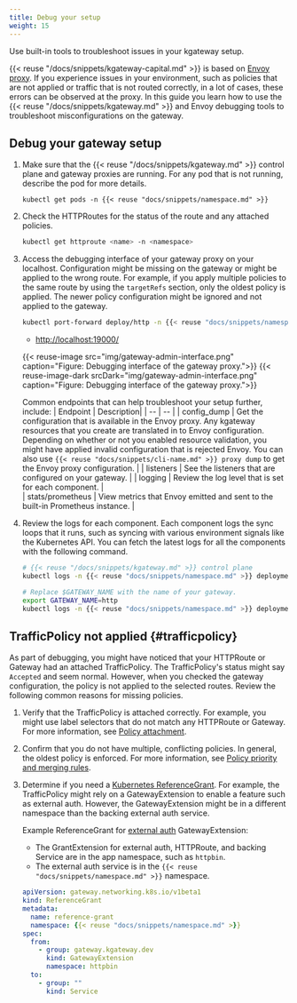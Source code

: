 ```yaml
---
title: Debug your setup
weight: 15
---
```


Use built-in tools to troubleshoot issues in your kgateway setup.

{{< reuse "/docs/snippets/kgateway-capital.md" >}} is based on [Envoy proxy](https://www.envoyproxy.io). If you experience issues in your environment, such as policies that are not applied or traffic that is not routed correctly, in a lot of cases, these errors can be observed at the proxy. In this guide you learn how to use the {{< reuse "/docs/snippets/kgateway.md" >}} and Envoy debugging tools to troubleshoot misconfigurations on the gateway.

## Debug your gateway setup

1. Make sure that the {{< reuse "/docs/snippets/kgateway.md" >}} control plane and gateway proxies are running. For any pod that is not running, describe the pod for more details.
   
   ```shell
   kubectl get pods -n {{< reuse "docs/snippets/namespace.md" >}}
   ```
   <!-- TODO: CLI You can do that by using the `{{< reuse "docs/snippets/cli-name.md" >}} check` [command](/docs/reference/cli/glooctl_check/) that quickly checks the health of kgateway deployments, pods, and custom resources, and verifies Gloo resource configuration. Any issues that are found are reported back in the CLI output. 
   ```sh
   {{< reuse "docs/snippets/cli-name.md" >}} check
   ```
   
   Example output for a misconfigured VirtualHostOption:
   ```console
   Found rejected VirtualHostOption by '{{< reuse "docs/snippets/namespace.md" >}}': {{< reuse "docs/snippets/namespace.md" >}} jwt (Reason: 2 errors occurred:
	* invalid virtual host [http~bookinfo_example] while processing plugin enterprise_warning: Could not load configuration for the following Enterprise features: [jwt]
   ```
   -->

2. Check the HTTPRoutes for the status of the route and any attached policies.
   
   ```sh
   kubectl get httproute <name> -n <namespace>
   ```

3. Access the debugging interface of your gateway proxy on your localhost. Configuration might be missing on the gateway or might be applied to the wrong route. For example, if you apply multiple policies to the same route by using the `targetRefs` section, only the oldest policy is applied. The newer policy configuration might be ignored and not applied to the gateway.
   
   ```sh
   kubectl port-forward deploy/http -n {{< reuse "docs/snippets/namespace.md" >}} 19000 &  
   ```
   
   * [http://localhost:19000/](http://localhost:19000/)

   {{< reuse-image src="img/gateway-admin-interface.png" caption="Figure: Debugging interface of the gateway proxy.">}}
   {{< reuse-image-dark srcDark="img/gateway-admin-interface.png" caption="Figure: Debugging interface of the gateway proxy.">}}
   
   Common endpoints that can help troubleshoot your setup further, include: 
   | Endpoint | Description| 
   | -- | -- | 
   | config_dump | Get the configuration that is available in the Envoy proxy. Any kgateway resources that you create are translated in to Envoy configuration. Depending on whether or not you enabled resource validation, you might have applied invalid configuration that is rejected Envoy. You can also use `{{< reuse "docs/snippets/cli-name.md" >}} proxy dump` to get the Envoy proxy configuration. | 
   | listeners | See the listeners that are configured on your gateway. | 
   | logging | Review the log level that is set for each component. |  
   | stats/prometheus | View metrics that Envoy emitted and sent to the built-in Prometheus instance. |

4. Review the logs for each component. Each component logs the sync loops that it runs, such as syncing with various environment signals like the Kubernetes API. You can fetch the latest logs for all the components with the following command. 
   
   ```bash
   # {{< reuse "/docs/snippets/kgateway.md" >}} control plane
   kubectl logs -n {{< reuse "docs/snippets/namespace.md" >}} deployment/{{< reuse "/docs/snippets/helm-kgateway.md" >}}
   
   # Replace $GATEWAY_NAME with the name of your gateway.
   export GATEWAY_NAME=http
   kubectl logs -n {{< reuse "docs/snippets/namespace.md" >}} deployment/$GATEWAY_NAME
   ```

## TrafficPolicy not applied {#trafficpolicy}

As part of debugging, you might have noticed that your HTTPRoute or Gateway had an attached TrafficPolicy. The TrafficPolicy's status might say `Accepted` and seem normal. However, when you checked the gateway configuration, the policy is not applied to the selected routes. Review the following common reasons for missing policies.

1. Verify that the TrafficPolicy is attached correctly. For example, you might use label selectors that do not match any HTTPRoute or Gateway. For more information, see [Policy attachment](../../about/policies/trafficpolicy/#policy-attachment-trafficpolicy).

2. Confirm that you do not have multiple, conflicting policies. In general, the oldest policy is enforced. For more information, see [Policy priority and merging rules](../../about/policies/trafficpolicy/#policy-priority-and-merging-rules).

3. Determine if you need a [Kubernetes ReferenceGrant](https://gateway-api.sigs.k8s.io/api-types/referencegrant/). For example, the TrafficPolicy might rely on a GatewayExtension to enable a feature such as external auth. However, the GatewayExtension might be in a different namespace than the backing external auth service.

   Example ReferenceGrant for [external auth](../../security/external-auth/) GatewayExtension:

   * The GrantExtension for external auth, HTTPRoute, and backing Service are in the app namespace, such as `httpbin`.
   * The external auth service is in the `{{< reuse "docs/snippets/namespace.md" >}}` namespace.

   ```yaml
   apiVersion: gateway.networking.k8s.io/v1beta1
   kind: ReferenceGrant
   metadata:
     name: reference-grant
     namespace: {{< reuse "docs/snippets/namespace.md" >}}
   spec:
     from:
       - group: gateway.kgateway.dev
         kind: GatewayExtension
         namespace: httpbin
     to:
       - group: ""
         kind: Service
   ```

<!-- TODO: CLI
## Before you begin

If you have not done yet, install the `{{< reuse "docs/snippets/cli-name.md" >}}` CLI. The `{{< reuse "docs/snippets/cli-name.md" >}}` CLI is a convenient tool that helps you gather important information about your gateway proxy. To install the `{{< reuse "docs/snippets/cli-name.md" >}}`, you run the following command: 
```sh
curl -sL https://run.solo.io/gloo/install | sh
export PATH=$HOME/.gloo/bin:$PATH
```

{{% callout type="info" %}}
Make sure to use the version of `{{< reuse "docs/snippets/cli-name.md" >}}` that matches your installed version.
{{% /callout %}}

-->

<!-- TODO: CLI
5. Check the proxy configuration that is served by the kgateway xDS server. When you create kgateway resources, these resources are translated into Envoy configuration and sent to the xDS server. If kgateway resources are configured correctly, the configuration must be included in the proxy configuration that is served by the xDS server. 
   ```sh
   {{< reuse "docs/snippets/cli-name.md" >}} proxy served-config --name http
   ```

6. Review the logs for each component. Each component logs the sync loops that it runs, such as syncing with various environment signals like the Kubernetes API. You can fetch the latest logs for all the components with the following command. 
   ```bash
   {{< reuse "docs/snippets/cli-name.md" >}} debug logs
   # save the logs to a file
   {{< reuse "docs/snippets/cli-name.md" >}} debug logs -f gloo.log
   # only print errors
   {{< reuse "docs/snippets/cli-name.md" >}} debug logs --errors-only
   ```
   
   You can use the `kubectl logs` command to view logs for individual components. 
   ```bash
   kubectl logs -f -n {{< reuse "docs/snippets/namespace.md" >}} -l kgateway=kgateway
   ```

   To follow the logs of other kgateway components, simply change the value of the `gloo` label as shown in the table below.

   | Component | Command |
   | ------------- | ------------- |
   | Gloo control plane | `kubectl logs -f -n {{< reuse "docs/snippets/namespace.md" >}} -l kgateway=kgateway` |
   | kgateway proxy {{< callout type="info" >}}To view logs for incoming requests to your gateway proxy, be sure to <a href="/docs/security/access-logging/" >enable access logging</a> first.{{< /callout >}}| `kubectl logs -f -n {{< reuse "docs/snippets/namespace.md" >}} -l gloo=kube-gateway` |
   | Redis | `kubectl logs -f -n {{< reuse "docs/snippets/namespace.md" >}} -l gloo=redis` |

7. If you still cannot troubleshoot the issue, capture the logs and the state of kgateway in a file. 
   ```bash
   {{< reuse "docs/snippets/cli-name.md" >}} debug logs -f gloo-logs.log
   {{< reuse "docs/snippets/cli-name.md" >}} debug yaml -f gloo-yamls.yaml
   ```
   -->